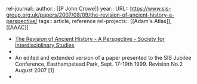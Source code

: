 rel-journal::
author:: [[P John Crowe]]
year::
URL:: https://www.sis-group.org.uk/papers/2007/08/09/the-revision-of-ancient-history-a-perspective/
tags:: article, reference
rel-projects:: [[Adam's Atlas]], [[AAAC]]


- [The Revision of Ancient History - A Perspective - Society for Interdisciplinary Studies](https://www.sis-group.org.uk/papers/2007/08/09/the-revision-of-ancient-history-a-perspective/)
-
- An edited and extended version of a paper presented to the SIS Jubilee Conference, Easthampstead Park, Sept. 17-19th 1999. Revision No.2 August 2007 [1]
-
